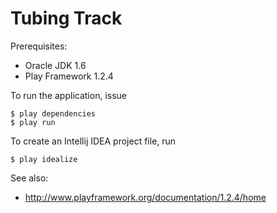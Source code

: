 Tubing Track
============

Prerequisites:
- Oracle JDK 1.6
- Play Framework 1.2.4

To run the application, issue

    $ play dependencies
    $ play run

To create an Intellij IDEA project file, run

    $ play idealize

See also:
- http://www.playframework.org/documentation/1.2.4/home
